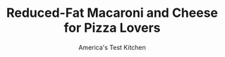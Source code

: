 ---
layout: ../../layouts/MarkdownPostLayout.astro
title: Reduced-Fat Macaroni and Cheese for Pizza Lovers
author: America's Test Kitchen
pubDate: 2023-03-15
description: "This American classic has an awful lot of butter and cheese. We wanted a recipe that slimmed down on the fat, without losing any flavor."
image_url: https://res.cloudinary.com/hksqkdlah/image/upload/ar_1:1,c_fill,dpr_2.0,f_auto,fl_lossy.progressive.strip_profile,g_faces:auto,q_auto:low,w_344/22150_sfs-baked-mac-and-cheese-5
tags: ["Main Courses","Cheese","Pasta","Quick"]
calories: 2335
protein: 29
carbohydrates: 62
fats: 
fiber: 2
ingredients: ["1/3 cup, plain bread crumbs","1 tablespoon, unsalted butter, melted","2 tablespoons, chopped fresh basil","1/2 cup, shredded reduced-fat sharp cheddar cheese (3 ounces)","1/2 cup, grated Parmesan cheese","1/2 cup, part-skim ricotta cheese","1 tablespoon, table salt plus an additional 1/2 teaspoon","1/2 pound, elbow macaroni","1 tablespoon, unsalted butter","1 1/2 tablespoons, all-purpose flour","1 teaspoon, powdered mustard","1 teaspoon, minced garlic","2 1/2 cups, skim milk","1/2 teaspoon, Tabasco sauce (optional)","1 cup, chopped fresh tomato","3 tablespoons, chopped fresh basil"]
serves: 4
time: ""
instructions: ["For the topping:","Toss bread crumbs with butter and 2 tablespoons basil in small bowl until combined. Set aside.","For the macaroni and cheese:","In food processor or blender, process cheddar, Parmesan, and ricotta until no large pieces of cheese remain, 1 to 2 minutes. Transfer to bowl and set aside.","Adjust oven rack to lower-middle position and heat broiler. Bring 4 quarts water to boil in Dutch oven over high heat. Add 1 tablespoon salt and macaroni and cook until tender, 7 to 9 minutes. Drain macaroni and leave in colander.","In now-empty Dutch oven, heat butter over medium-high heat until foaming. Add flour, mustard, and garlic and cook, whisking to combine ingredients, until mixture is smooth, about 1 minute. Whisking constantly, slowly add milk and Tabasco, if using, and bring to full boil. Reduce heat to medium and simmer, whisking frequently, until mixture becomes slightly thicker than heavy cream, 2 to 4 minutes. Remove pan from heat. Whisk in cheese mixture and 1/2 teaspoon salt until cheese is melted. Add pasta and cook, stirring constantly, over medium-low heat, until mixture is steaming, 2 to 3 minutes. Add tomato and 3 tablespoons chopped basil and stir well to combine.","Transfer mixture to broilersafe 8-inch-square baking dish and sprinkle with bread crumbs. Broil until crumbs are deep golden brown, 2 to 4 minutes, rotating pan if necessary for even browning. Cool 2 minutes. Serve."]
nutrition: ["574 mg Potassium","574 mg Phosphorus","785 mg Calcium","1 mg Iron","76 mg Magnesium","800 mg Sodium","3 mg Zinc","23 g Fat","2 mg Niacin (B3)","6 g Monounsaturated","1 g Polyunsaturated","7 mg Vitamin C","2 µg Vitamin D","68 mg Cholesterol","13 g Saturated","2 g Fiber","11 µg Folic acid","39 µg Folate (food)","10 g Sugars","19 µg Vitamin K","223 g Water","62 g Carbs","59 µg Folate equivalent (total)","29 g Protein","1 µg Vitamin B12","416 µg Vitamin A","583 kcal Energy","2335 calories"]
notes: "Fresh tomatoes, garlic, and basil give this American favorite an Italian twist."
---
